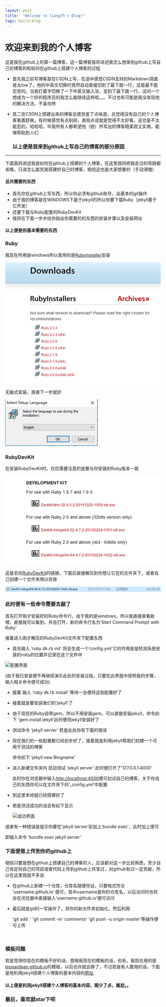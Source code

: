 ```yaml
---
layout: post
title:  "Welcome to liangfh's Blog!"
tags: build-blog
---
```

# 欢迎来到我的个人博客

这是我在github上的第一篇博客，这一篇博客我将讲述我怎么想来到github上写自己的博客的和如何在github上搭建个人博客的过程

- 首先我之前写博客是在CSDN上写，在途中感觉CSDN支持的Markdown简直是太low了，他的中英文切换时竟然自动直接切到了最下面一行，这是最不能忍受的，当我打着字切换了一下中英文输入法，变到了最下面一行，试问一个想成为一个好的程序员的我怎么能继续这样呢。。。不过也有可能是我没发现他的解决方法，不喜勿喷

- 其二在CSDN上搭建出来的博客总感觉差了点味道，总觉得没有自己的个人博客看着舒爽，有时候感觉有点别扭，直观点说就是觉得不太好看，这也是不太能忍的，哈哈哈，毕竟所有人都希望他（她）所写出的博客既美观又实用，能够帮助到人们

  ### 以上便是我来到github上写自己的博客的部分原因

------

下面我将讲述我是如何在github上搭建的个人博客，在这里我将把我走过的弯路都省略，只讲怎么能完美搭建好自己的博客，相信这也是大家想要的（手动滑稽）

#### 总共需要的东西

- 首先你在github上写东西，所以你必须有github账号，会基本的git操作
- 由于我的博客是在WINDOWS下基于jekyll的所以你要下载Ruby（jekyll基于它开发）
- 还要下载与Ruby配套的RubyDevKit
- 我将在下面一步步给你指出你需要的的东西的安装步骤以及安装网址

#### 以上便是你基本需要的东西

<h3>Ruby</h3>

我现在所用是windows所以我用的是[Rubyinstaller](http://rubyinstaller.org/downloads/)安装

![安装地址的界面](images/photo/Ruby-install-page.PNG)

无脑式安装，直接下一步就好

![安装过程](images/photo/Ruby-installed.PNG)



<h3>RubyDevKit</h3>

在安装RubyDevKit时，仅仅需要注意的是要与你安装的Ruby版本一致

![安装RubyDevKit的地址界面](images/photo/DevKit-install-page.PNG)

这是去往[RubyDevKit](http://rubyinstaller.org/downloads/)的链接，下载后直接解压到你想让它在的文件夹下，或者自己创建一个文件夹用以存放

![下载下来的RubyDevKit](images/photo/RubyDevKit-installed.PNG)

<h3>此时便有一些命令需要去敲了</h3>

首先打开刚才安装好的Ruby命令行，由于我的是windows，所以我直接查看新增，直接就可以看到，并且打开，新的命令行名为‘Start Command Prompt with Ruby’

接着进入刚才解压的RubyDevKit文件夹下配置东西

- 首先输入 ‘ruby dk.rb init’  将会生成一个'config.yml'它的作用是是检测系统安装的ruby的位置并记录在这个文件中

![配置界面](../../../images/photo/configuration.PNG)

(由于我已安装便不再继续演示此处的安装过程，只要在此界面中按照我的步骤，输入相关命令便可成功)

- 接着 输入  ‘ruby dk.rb install’ 等待一会便将这些配置好了

- 接着就是要安装我们的’jekyll‘了

- 由于现在的Ruby自带gem，所以不用安装gem，可以直接安装jekyll，命令如下 ‘gem install jekyll’此时便将jekyll安装好了

- 测试命令 ‘jekyll server’   若是此处你有下面的错误

- 现在我们的一些配置都已经初步好了，接着就是利用jekyll帮我们初建一个可用于测试的博客

  命令如下 ‘jekyll new Blogname’

- 进入新建文件夹内    启动测试   ‘jekyll server’  此时便打开了‘127.0.0.1:4000’

  此时你在浏览器中输入[http://localhost:4000](http://localhost:4000)便可初试自己的博客，关于你自己的东西你可以在文件夹下的‘_config.yml’中配置

- 到这里本地就已经搭建好了

- 若是测试成功的话会有如下显示

  ![成功界面](../../../images/photo/succeed.PNG)

或者有一种错误是提示你要在'jekyll server’前加上‘bundle exec’，此时加上便可

即输入命令 ‘bundle exec jekyll server’ 

<h3>下面便是上传到你的github上</h3>

相信只要是想在github上搭建自己的博客的人，应该都对这一步比较熟悉，至少自己肯定将自己的项目或者代码上传到github上共享过，对github有过一定贡献，所以在这里我就不多说

- 在github上新建一个仓库，仓库名随便你设，只要格式符合 ‘username.github.io’ 便可，其中username是你的仓库名，以后访问时也将会在浏览器中直接输入‘username.github.io’便可访问

- 最后就是git的一写操作了，将你的新文件夹初始化，然后利用

  'git add .'  'git commit -m 'comments'  'git push -u origin master'等操作便可上传

  ​

<h3>模板问题</h3>

若是觉得你现在的模板不好的话，想用我现在的模板的话，也有，我现在用的是[leopardpan.github.io](leopardpan.github.io)的模板，以后也许就会换了，不过若是有人要用的话，下面是他利用jekyll搭建个人博客的基本内容的[网址](http://baixin.io/2016/10/jekyll_tutorials1/)

<h4>以上便是利用jekyll搭建个人博客的基本内容，图少了点，尴尬。。</h4>

<h3>最后，喜欢就star下呗</h3>

